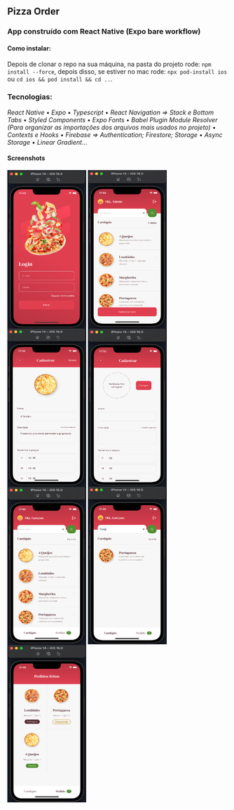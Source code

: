 ## Pizza Order

### App construído com React Native (Expo bare workflow)

#### Como instalar:

Depois de clonar o repo na sua máquina, na pasta do projeto rode: `npm install --force`, depois disso, se estiver no mac rode: `npx pod-install ios` ou `cd ios && pod install && cd ..`.

### Tecnologias:

_React Native_ • _Expo_ • _Typescript_ • _React Navigation => Stack e Bottom Tabs_ • _Styled Components_ • _Expo Fonts_ • _Babel Plugin Module Resolver (Para organizar as importações dos arquivos mais usados no projeto)_ • _Contexts e Hooks_ • _Firebase => Authentication; Firestore; Storage_ • _Async Storage_ • *Linear Gradient*...

#### Screenshots

<div>
  <img align="center" alt="1" height="360em" width="180em" src="https://github.com/pedro10r/pizza-order/blob/main/src/assets/screenshots/login.png">
  <img align="center" alt="1" height="360em" width="180em" src="https://github.com/pedro10r/pizza-order/blob/main/src/assets/screenshots/admin_1.png">
  <img align="center" alt="1" height="360em" width="180em" src="https://github.com/pedro10r/pizza-order/blob/main/src/assets/screenshots/admin_2.png">
  <img align="center" alt="1" height="360em" width="180em" src="https://github.com/pedro10r/pizza-order/blob/main/src/assets/screenshots/admin_3.png">
  <img align="center" alt="1" height="360em" width="180em" src="https://github.com/pedro10r/pizza-order/blob/main/src/assets/screenshots/waiter_1.png">
  <img align="center" alt="1" height="360em" width="180em" src="https://github.com/pedro10r/pizza-order/blob/main/src/assets/screenshots/search.png">
  <img align="center" alt="1" height="360em" width="180em" src="https://github.com/pedro10r/pizza-order/blob/main/src/assets/screenshots/waiter_2.png">
</div>
